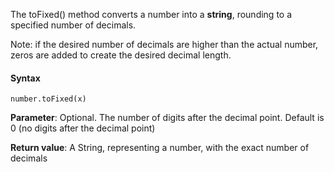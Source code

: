 The toFixed() method converts a number into a **string**, rounding to a specified number of decimals.

Note: if the desired number of decimals are higher than the actual number, zeros are added to create the desired decimal length.

#### Syntax
```
number.toFixed(x)
```

**Parameter**: Optional. The number of digits after the decimal point. Default is 0 (no digits after the decimal point)

**Return value**: A String, representing a number, with the exact number of decimals